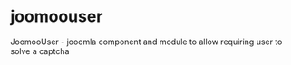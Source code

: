 joomoouser
==========

JoomooUser - jooomla component and module to allow requiring user to solve a captcha


